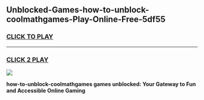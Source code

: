 
## Unblocked-Games-how-to-unblock-coolmathgames-Play-Online-Free-5df55
<h3>
<a href="https://premium76.site?title=how-to-unblock-coolmathgames&ref=26A">CLICK TO PLAY</a></h3>
<hr>

<h3>
<a href="https://premium76.site?title=how-to-unblock-coolmathgames&ref=26A">CLICK 2 PLAY</a>
  
</h3>

<a href="https://premium76.site?title=how-to-unblock-coolmathgames&ref=26A"><img src="https://clearcache.store/games.png"></a>


**how-to-unblock-coolmathgames games unblocked: Your Gateway to Fun and Accessible Online Gaming**
